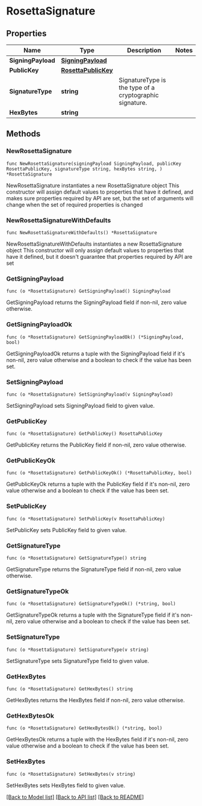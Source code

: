 # RosettaSignature

## Properties

Name | Type | Description | Notes
------------ | ------------- | ------------- | -------------
**SigningPayload** | [**SigningPayload**](SigningPayload.md) |  | 
**PublicKey** | [**RosettaPublicKey**](RosettaPublicKey.md) |  | 
**SignatureType** | **string** | SignatureType is the type of a cryptographic signature. | 
**HexBytes** | **string** |  | 

## Methods

### NewRosettaSignature

`func NewRosettaSignature(signingPayload SigningPayload, publicKey RosettaPublicKey, signatureType string, hexBytes string, ) *RosettaSignature`

NewRosettaSignature instantiates a new RosettaSignature object
This constructor will assign default values to properties that have it defined,
and makes sure properties required by API are set, but the set of arguments
will change when the set of required properties is changed

### NewRosettaSignatureWithDefaults

`func NewRosettaSignatureWithDefaults() *RosettaSignature`

NewRosettaSignatureWithDefaults instantiates a new RosettaSignature object
This constructor will only assign default values to properties that have it defined,
but it doesn't guarantee that properties required by API are set

### GetSigningPayload

`func (o *RosettaSignature) GetSigningPayload() SigningPayload`

GetSigningPayload returns the SigningPayload field if non-nil, zero value otherwise.

### GetSigningPayloadOk

`func (o *RosettaSignature) GetSigningPayloadOk() (*SigningPayload, bool)`

GetSigningPayloadOk returns a tuple with the SigningPayload field if it's non-nil, zero value otherwise
and a boolean to check if the value has been set.

### SetSigningPayload

`func (o *RosettaSignature) SetSigningPayload(v SigningPayload)`

SetSigningPayload sets SigningPayload field to given value.


### GetPublicKey

`func (o *RosettaSignature) GetPublicKey() RosettaPublicKey`

GetPublicKey returns the PublicKey field if non-nil, zero value otherwise.

### GetPublicKeyOk

`func (o *RosettaSignature) GetPublicKeyOk() (*RosettaPublicKey, bool)`

GetPublicKeyOk returns a tuple with the PublicKey field if it's non-nil, zero value otherwise
and a boolean to check if the value has been set.

### SetPublicKey

`func (o *RosettaSignature) SetPublicKey(v RosettaPublicKey)`

SetPublicKey sets PublicKey field to given value.


### GetSignatureType

`func (o *RosettaSignature) GetSignatureType() string`

GetSignatureType returns the SignatureType field if non-nil, zero value otherwise.

### GetSignatureTypeOk

`func (o *RosettaSignature) GetSignatureTypeOk() (*string, bool)`

GetSignatureTypeOk returns a tuple with the SignatureType field if it's non-nil, zero value otherwise
and a boolean to check if the value has been set.

### SetSignatureType

`func (o *RosettaSignature) SetSignatureType(v string)`

SetSignatureType sets SignatureType field to given value.


### GetHexBytes

`func (o *RosettaSignature) GetHexBytes() string`

GetHexBytes returns the HexBytes field if non-nil, zero value otherwise.

### GetHexBytesOk

`func (o *RosettaSignature) GetHexBytesOk() (*string, bool)`

GetHexBytesOk returns a tuple with the HexBytes field if it's non-nil, zero value otherwise
and a boolean to check if the value has been set.

### SetHexBytes

`func (o *RosettaSignature) SetHexBytes(v string)`

SetHexBytes sets HexBytes field to given value.



[[Back to Model list]](../README.md#documentation-for-models) [[Back to API list]](../README.md#documentation-for-api-endpoints) [[Back to README]](../README.md)


